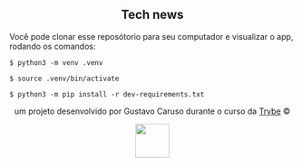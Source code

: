 <div align="center">

## Tech news

</div>


Você pode clonar esse reposótorio para seu computador e visualizar o app, rodando os comandos:

```
$ python3 -m venv .venv

$ source .venv/bin/activate

$ python3 -m pip install -r dev-requirements.txt
```


<div align="center">

um projeto desenvolvido por Gustavo Caruso durante o curso da [Trybe](https://www.betrybe.com/) ©

<img src="https://avatars.githubusercontent.com/u/82593112?v=4" width="60px">

</div>
